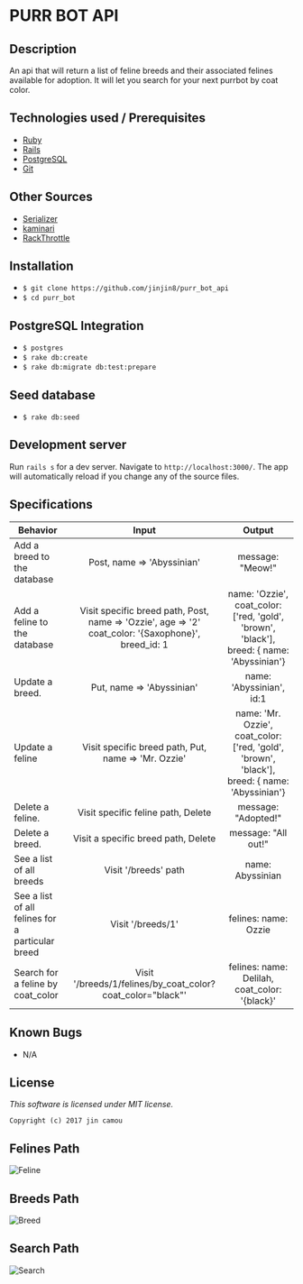 # PURR BOT API

## Description

An api that will return a list of feline breeds and their associated felines available for adoption. It will let you search for your next purrbot by coat color.

## Technologies used / Prerequisites

* [Ruby](https://www.ruby-lang.org/en/downloads/)
* [Rails](http://rubyonrails.org/)
* [PostgreSQL](https://www.postgresql.org/docs/9.2/static/app-psql.html)
* [Git](https://git-scm.com/)

## Other Sources

* [Serializer](https://blog.engineyard.com/2015/active-model-serializers)
* [kaminari](https://github.com/kaminari/kaminari)
* [RackThrottle](https://github.com/dryruby/rack-throttle)

## Installation

* `$ git clone https://github.com/jinjin8/purr_bot_api`
* `$ cd purr_bot`

## PostgreSQL Integration

* `$ postgres`
* `$ rake db:create`
* `$ rake db:migrate db:test:prepare`

## Seed database

* `$ rake db:seed`

## Development server

Run `rails s` for a dev server. Navigate to `http://localhost:3000/`. The app will automatically reload if you change any of the source files.

## Specifications

| Behavior |  Input   |  Output  |
|----------|:--------:|:--------:|
|Add a breed to the database|Post, name => 'Abyssinian'|message: "Meow!"|
|Add a feline to the database|Visit specific breed path, Post, name => 'Ozzie', age => '2' coat_color: '{Saxophone}', breed_id: 1|name: 'Ozzie', coat_color: ['red, 'gold', 'brown', 'black'], breed: { name: 'Abyssinian'}|
|Update a breed.|Put, name => 'Abyssinian'|name: 'Abyssinian', id:1|
|Update a feline|Visit specific breed path, Put, name => 'Mr. Ozzie'|name: 'Mr. Ozzie', coat_color: ['red, 'gold', 'brown', 'black'], breed: { name: 'Abyssinian'}|
|Delete a feline.|Visit specific feline path, Delete|message: "Adopted!"|
|Delete a breed.|Visit a specific breed path, Delete|message: "All out!"|
|See a list of all breeds|Visit '/breeds' path|name: Abyssinian|
|See a list of all felines for a particular breed|Visit '/breeds/1'|felines: name: Ozzie|
|Search for a feline by coat_color|Visit '/breeds/1/felines/by_coat_color?coat_color="black"'|felines: name: Delilah, coat_color: '{black}'|

## Known Bugs
* N/A

## License

*This software is licensed under MIT license.*

```
Copyright (c) 2017 jin camou
```

## Felines Path
![Feline](public/images/feline.png)
## Breeds Path
![Breed](public/images/breeds.png)
## Search Path
![Search](public/images/search.png)
